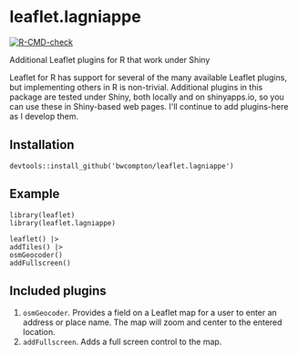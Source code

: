 # leaflet.lagniappe

  <!-- badges: start -->
  [![R-CMD-check](https://github.com/bwcompton/leaflet.lagniappe/actions/workflows/R-CMD-check.yaml/badge.svg)](https://github.com/bwcompton/leaflet.lagniappe/actions/workflows/R-CMD-check.yaml)
  <!-- badges: end -->

Additional Leaflet plugins for R that work under Shiny

Leaflet for R has support for several of the many available Leaflet plugins, but implementing others in R is non-trivial. Additional plugins in this package are tested under Shiny, both locally and on shinyapps.io, so you can use these in Shiny-based web pages. I'll continue to add plugins-here as I develop them.

## Installation
```
devtools::install_github('bwcompton/leaflet.lagniappe')
```

## Example
```
library(leaflet)
library(leaflet.lagniappe)

leaflet() |>
addTiles() |>
osmGeocoder()
addFullscreen()
```

## Included plugins
1. `osmGeocoder`. Provides a field on a Leaflet map for a user to enter an address or place name. The map will zoom and center to the entered location.
2. `addFullscreen`. Adds a full screen control to the map.
